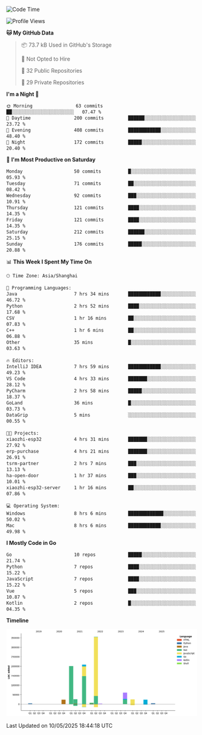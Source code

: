 <!--START_SECTION:waka-->
![Code Time](http://img.shields.io/badge/Code%20Time-4%2C152%20hrs%2054%20mins-blue)

![Profile Views](http://img.shields.io/badge/Profile%20Views-0-blue)

**🐱 My GitHub Data** 

> 📦 73.7 kB Used in GitHub's Storage 
 > 
> 🚫 Not Opted to Hire
 > 
> 📜 32 Public Repositories 
 > 
> 🔑 29 Private Repositories 
 > 
**I'm a Night 🦉** 

```text
🌞 Morning                63 commits          ██░░░░░░░░░░░░░░░░░░░░░░░   07.47 % 
🌆 Daytime                200 commits         ██████░░░░░░░░░░░░░░░░░░░   23.72 % 
🌃 Evening                408 commits         ████████████░░░░░░░░░░░░░   48.40 % 
🌙 Night                  172 commits         █████░░░░░░░░░░░░░░░░░░░░   20.40 % 
```
📅 **I'm Most Productive on Saturday** 

```text
Monday                   50 commits          █░░░░░░░░░░░░░░░░░░░░░░░░   05.93 % 
Tuesday                  71 commits          ██░░░░░░░░░░░░░░░░░░░░░░░   08.42 % 
Wednesday                92 commits          ███░░░░░░░░░░░░░░░░░░░░░░   10.91 % 
Thursday                 121 commits         ████░░░░░░░░░░░░░░░░░░░░░   14.35 % 
Friday                   121 commits         ████░░░░░░░░░░░░░░░░░░░░░   14.35 % 
Saturday                 212 commits         ██████░░░░░░░░░░░░░░░░░░░   25.15 % 
Sunday                   176 commits         █████░░░░░░░░░░░░░░░░░░░░   20.88 % 
```


📊 **This Week I Spent My Time On** 

```text
🕑︎ Time Zone: Asia/Shanghai

💬 Programming Languages: 
Java                     7 hrs 34 mins       ████████████░░░░░░░░░░░░░   46.72 % 
Python                   2 hrs 52 mins       ████░░░░░░░░░░░░░░░░░░░░░   17.68 % 
CSV                      1 hr 16 mins        ██░░░░░░░░░░░░░░░░░░░░░░░   07.83 % 
C++                      1 hr 6 mins         ██░░░░░░░░░░░░░░░░░░░░░░░   06.88 % 
Other                    35 mins             █░░░░░░░░░░░░░░░░░░░░░░░░   03.63 % 

🔥 Editors: 
IntelliJ IDEA            7 hrs 59 mins       ████████████░░░░░░░░░░░░░   49.23 % 
VS Code                  4 hrs 33 mins       ███████░░░░░░░░░░░░░░░░░░   28.12 % 
PyCharm                  2 hrs 58 mins       █████░░░░░░░░░░░░░░░░░░░░   18.37 % 
GoLand                   36 mins             █░░░░░░░░░░░░░░░░░░░░░░░░   03.73 % 
DataGrip                 5 mins              ░░░░░░░░░░░░░░░░░░░░░░░░░   00.55 % 

🐱‍💻 Projects: 
xiaozhi-esp32            4 hrs 31 mins       ███████░░░░░░░░░░░░░░░░░░   27.92 % 
erp-purchase             4 hrs 21 mins       ███████░░░░░░░░░░░░░░░░░░   26.91 % 
tsrm-partner             2 hrs 7 mins        ███░░░░░░░░░░░░░░░░░░░░░░   13.13 % 
ha-open-door             1 hr 37 mins        ███░░░░░░░░░░░░░░░░░░░░░░   10.01 % 
xiaozhi-esp32-server     1 hr 16 mins        ██░░░░░░░░░░░░░░░░░░░░░░░   07.86 % 

💻 Operating System: 
Windows                  8 hrs 6 mins        █████████████░░░░░░░░░░░░   50.02 % 
Mac                      8 hrs 6 mins        ████████████░░░░░░░░░░░░░   49.98 % 
```

**I Mostly Code in Go** 

```text
Go                       10 repos            █████░░░░░░░░░░░░░░░░░░░░   21.74 % 
Python                   7 repos             ████░░░░░░░░░░░░░░░░░░░░░   15.22 % 
JavaScript               7 repos             ████░░░░░░░░░░░░░░░░░░░░░   15.22 % 
Vue                      5 repos             ███░░░░░░░░░░░░░░░░░░░░░░   10.87 % 
Kotlin                   2 repos             █░░░░░░░░░░░░░░░░░░░░░░░░   04.35 % 
```



**Timeline**

![Lines of Code chart](https://raw.githubusercontent.com/youtiaoguagua/youtiaoguagua/master/assets/bar_graph.png)


 Last Updated on 10/05/2025 18:44:18 UTC
<!--END_SECTION:waka-->